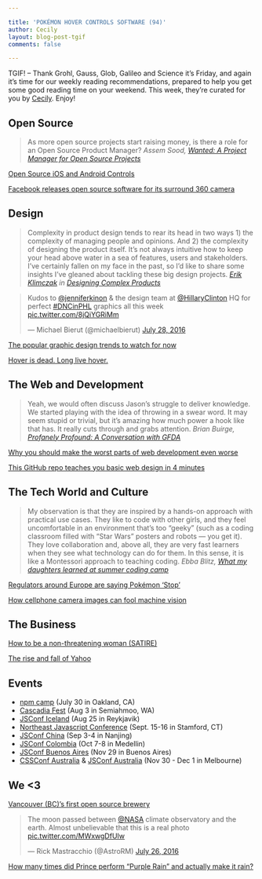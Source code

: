 ```yaml
---

title: 'POKÉMON HOVER CONTROLS SOFTWARE (94)'
author: Cecily
layout: blog-post-tgif
comments: false

---
```



TGIF! – Thank Grohl, Gauss, Glob, Galileo and Science it’s Friday, and again it’s time for our weekly reading recommendations, prepared to help you get some good reading time on your weekend. This week, they’re curated for you by [Cecily](http://twitter.com/skeskali). Enjoy!


## Open Source

> As more open source projects start raising money, is there a role for an Open Source Product Manager? <cite>Assem Sood, [Wanted: A Project Manager for Open Source Projects](https://medium.com/open-collective/wanted-a-product-manager-for-open-source-projects-bf19bcd680f5#.wo0tcaeea)</cite>

[Open Source iOS and Android Controls](https://www.behance.net/gallery/37148547/Open-Source-iOS-and-Android-Controls)

[Facebook releases open source software for its surround 360 camera](http://www.popsci.com/facebook-releases-open-source-software-for-360-degree-camera)



## Design

> Complexity in product design tends to rear its head in two ways 1) the complexity of managing people and opinions. And 2) the complexity of designing the product itself. It’s not always intuitive how to keep your head above water in a sea of features, users and stakeholders. I’ve certainly fallen on my face in the past, so I’d like to share some insights I’ve gleaned about tackling these big design projects. <cite>[Erik Klimczak](https://twitter.com/eklimcz) in [Designing Complex Products](https://blog.truthlabs.com/designing-complex-products-8f9289ab26c9#.ok7ewfgrq)</cite>

<blockquote class="twitter-tweet" data-lang="en"><p lang="en" dir="ltr">Kudos to <a href="https://twitter.com/jenniferkinon">@jenniferkinon</a> &amp; the design team at <a href="https://twitter.com/HillaryClinton">@HillaryClinton</a> HQ for perfect <a href="https://twitter.com/hashtag/DNCinPHL?src=hash">#DNCinPHL</a> graphics all this week <a href="https://t.co/8jQiYGRiMm">pic.twitter.com/8jQiYGRiMm</a></p>&mdash; Michael Bierut (@michaelbierut) <a href="https://twitter.com/michaelbierut/status/758779238870814720">July 28, 2016</a></blockquote>

[The popular graphic design trends to watch for now](http://designtaxi.com/news/386709/For-Designers-The-Popular-Graphic-Design-Trends-To-Watch-Out-For-Now/)

[Hover is dead. Long live hover.](https://medium.com/instacart-design/hover-is-dead-long-live-hover-37a89d3795df#.5qfmjyatf)


## The Web and Development

> Yeah, we would often discuss Jason’s struggle to deliver knowledge. We started playing with the idea of throwing in a swear word. It may seem stupid or trivial, but it’s amazing how much power a hook like that has. It really cuts through and grabs attention. <cite>Brian Buirge, [Profanely Profound: A Conversation with GFDA](http://blog.bench.co/gfda)</cite>


[Why you should make the worst parts of web development even worse](https://www.sitepoint.com/why-you-should-make-the-worst-parts-of-web-development-even-worse/)

[This GitHub repo teaches you basic web design in 4 minutes](https://github.com/jgthms/web-design-in-4-minutes)


## The Tech World and Culture

> My observation is that they are inspired by a hands-on approach with practical use cases. They like to code with other girls, and they feel uncomfortable in an environment that’s too “geeky” (such as a coding classroom filled with “Star Wars” posters and robots — you get it). They love collaboration and, above all, they are very fast learners when they see what technology can do for them. In this sense, it is like a Montessori approach to teaching coding. <cite>Ebba Blitz, [What my daughters learned at summer coding camp](http://www.recode.net/2016/7/29/12318834/girls-coding-camp-tech-careers-in-the-making)</cite>

[Regulators around Europe are saying Pokémon ‘Stop’](http://www.bloomberg.com/news/articles/2016-07-28/pokemon-go-discovers-regulators-around-europe-are-saying-stop)

[How cellphone camera images can fool machine vision](http://motherboard.vice.com/read/machine-vision-google-adversarial-images)

## The Business

[How to be a non-threatening woman (SATIRE)](http://www.fastcompany.com/3062365/the-recommender/how-to-be-a-non-threatening-woman)

[The rise and fall of Yahoo](https://medium.freecodecamp.com/the-rise-and-fall-mostly-fall-of-yahoo-ddbceb44670c#.n7r75pcri)


## Events

- [npm camp](http://npm.camp/) (July 30 in Oakland, CA)
- [Cascadia Fest](http://2016.cascadiajs.com/) (Aug 3 in Semiahmoo, WA)
- [JSConf Iceland](http://jsconf.is) (Aug 25 in Reykjavik)
- [Northeast Javascript Conference](http://www.northeastjsconference.com) (Sept. 15-16 in Stamford, CT)
- [JSConf China](http://2016.jsconf.cn/#/?_k=nqn5xh) (Sep 3-4 in Nanjing)
- [JSConf Colombia](http://jsconf.co/) (Oct 7-8 in Medellin)
- [JSConf Buenos Aires](https://www.jsconfar.com/) (Nov 29 in Buenos Aires)
- [CSSConf Australia](http://2016.cssconf.com.au/) & [JSConf Australia](http://2016.jsconfau.com/) (Nov 30 - Dec 1 in Melbourne)

## We <3

[Vancouver (BC)’s first open source brewery](http://www.straight.com/food/742961/photos-school-minded-faculty-brewing-co-will-be-vancouvers-first-open-source-brewery)

<blockquote class="twitter-tweet" data-lang="en"><p lang="en" dir="ltr">The moon passed between <a href="https://twitter.com/NASA">@NASA</a> climate observatory and the earth. Almost unbelievable that this is a real photo <a href="https://t.co/MWxwgDfUIw">pic.twitter.com/MWxwgDfUIw</a></p>&mdash; Rick Mastracchio (@AstroRM) <a href="https://twitter.com/AstroRM/status/757764101896409088">July 26, 2016</a></blockquote>

[How many times did Prince perform “Purple Rain” and actually make it rain?](http://www.purplerain.report/)
